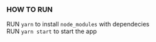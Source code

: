 ### HOW TO RUN

RUN `yarn` to install `node_modules` with dependecies<br>
RUN `yarn start` to start the app
